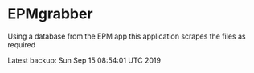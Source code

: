 # EPMgrabber
Using a database from the EPM app this application scrapes the files as required


Latest backup: Sun Sep 15 08:54:01 UTC 2019
